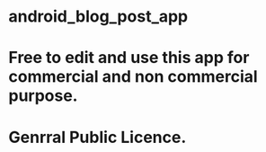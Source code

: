 # android_blog_post_app
# Free to edit and use this app for commercial and non commercial purpose.
# Genrral Public Licence.

